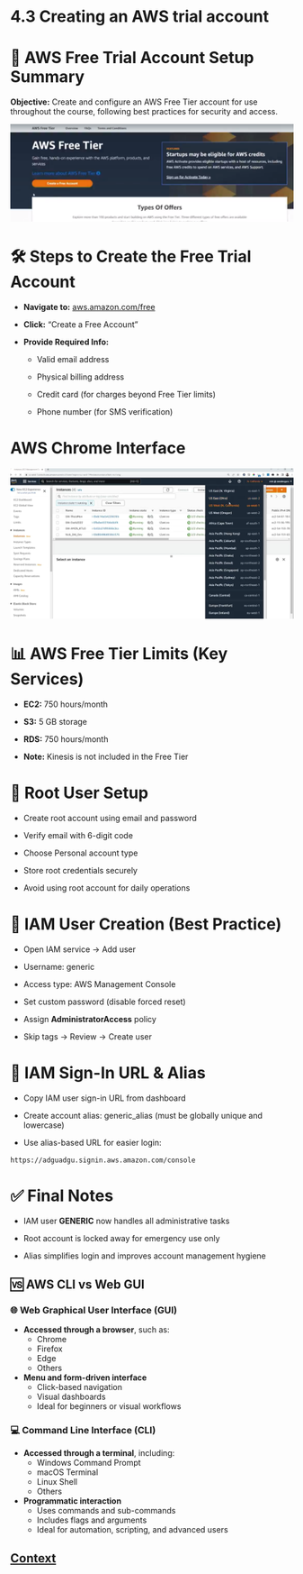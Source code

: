 # 4.3 Creating an AWS trial account 

# 🧾 AWS Free Trial Account Setup Summary
**Objective:** Create and configure an AWS Free Tier account for use throughout the course, following best practices for security and access.

![AWS_Free_Tier.png](./IMAGES/AWS_Free_Tier.png)
 
# 🛠️ Steps to Create the Free Trial Account
* **Navigate to:** [aws.amazon.com/free](https://aws.amazon.com/free/)

* **Click:** “Create a Free Account”

* **Provide Required Info:**

    - Valid email address

    - Physical billing address

    - Credit card (for charges beyond Free Tier limits)

    - Phone number (for SMS verification)

# AWS Chrome Interface

![AWS Chrome Interface](./IMAGES/AWS_Chrome_Interface.png)

# 📊 AWS Free Tier Limits (Key Services)
* **EC2:** 750 hours/month

* **S3:** 5 GB storage

* **RDS:** 750 hours/month

* **Note:** Kinesis is not included in the Free Tier


# 🔐 Root User Setup
* Create root account using email and password

* Verify email with 6-digit code

* Choose Personal account type

* Store root credentials securely

* Avoid using root account for daily operations

# 👤 IAM User Creation (Best Practice)
* Open IAM service → Add user

* Username: generic

* Access type: AWS Management Console

* Set custom password (disable forced reset)

* Assign **AdministratorAccess** policy

* Skip tags → Review → Create user

# 🔗 IAM Sign-In URL & Alias
* Copy IAM user sign-in URL from dashboard

* Create account alias: generic_alias (must be globally unique and lowercase)

* Use alias-based URL for easier login:
  
```
https://adguadgu.signin.aws.amazon.com/console
```

# ✅ Final Notes
* IAM user **GENERIC** now handles all administrative tasks

* Root account is locked away for emergency use only

* Alias simplifies login and improves account management hygiene

 ## 🆚 AWS CLI vs Web GUI

### 🌐 Web Graphical User Interface (GUI)
- **Accessed through a browser**, such as:
  - Chrome
  - Firefox
  - Edge
  - Others
- **Menu and form-driven interface**
  - Click-based navigation
  - Visual dashboards
  - Ideal for beginners or visual workflows

### 💻 Command Line Interface (CLI)
- **Accessed through a terminal**, including:
  - Windows Command Prompt
  - macOS Terminal
  - Linux Shell
  - Others
- **Programmatic interaction**
  - Uses commands and sub-commands
  - Includes flags and arguments
  - Ideal for automation, scripting, and advanced users


 ## [Context](./../context.md)